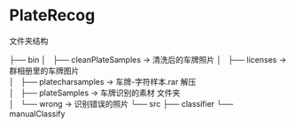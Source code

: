 # PlateRecog

文件夹结构

├── bin
│   ├── cleanPlateSamples -> 清洗后的车牌照片
│   ├── licenses -> 群相册里的车牌图片          
│   ├── platecharsamples -> 车牌-字符样本.rar 解压       
│   ├── plateSamples -> 车牌识别的素材 文件夹        
│   └── wrong -> 识别错误的照片
└── src
    ├── classifier
    └── manualClassify
